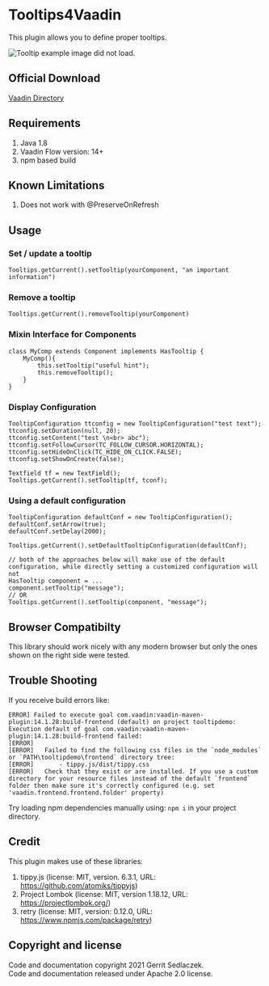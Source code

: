# Tooltips4Vaadin

This plugin allows you to define proper tooltips.

![Tooltip example image did not load.](https://gitlab.com/gsedlacz/tooltips4vaadin/raw/master/misc/demo.png "Tooltip demo")

## Official Download

[Vaadin Directory](https://vaadin.com/directory/component/tooltips4vaadin)

## Requirements

1. Java 1.8
2. Vaadin Flow version: 14+
3. npm based build

## Known Limitations

1. Does not work with @PreserveOnRefresh

## Usage

### Set / update a tooltip

```
Tooltips.getCurrent().setTooltip(yourComponent, "an important information")
```

### Remove a tooltip

```
Tooltips.getCurrent().removeTooltip(yourComponent)
``` 

### Mixin Interface for Components

```
class MyComp extends Component implements HasTooltip {
    MyComp(){
        this.setTooltip("useful hint");
        this.removeTooltip();
    }
}
```

### Display Configuration

```
TooltipConfiguration ttconfig = new TooltipConfiguration("test text");
ttconfig.setDuration(null, 20);
ttconfig.setContent("test \n<br> abc");
ttconfig.setFollowCursor(TC_FOLLOW_CURSOR.HORIZONTAL);
ttconfig.setHideOnClick(TC_HIDE_ON_CLICK.FALSE);
ttconfig.setShowOnCreate(false);

Textfield tf = new TextField();
Tooltips.getCurrent().setTooltip(tf, tconf);
```

### Using a default configuration

```
TooltipConfiguration defaultConf = new TooltipConfiguration();
defaultConf.setArrow(true);
defaultConf.setDelay(2000);

Tooltips.getCurrent().setDefaultTooltipConfiguration(defaultConf);

// both of the approaches below will make use of the default configuration, while directly setting a customized configuration will not
HasTooltip component = ...
component.setTooltip("message");
// OR
Tooltips.getCurrent().setTooltip(component, "message");
```

## Browser Compatibilty

This library should work nicely with any modern browser but only the ones shown on the right side were tested.

## Trouble Shooting

If you receive build errors like:

```
ERROR] Failed to execute goal com.vaadin:vaadin-maven-plugin:14.1.28:build-frontend (default) on project tooltipdemo: Execution default of goal com.vaadin:vaadin-maven-plugin:14.1.28:build-frontend failed:
[ERROR]
[ERROR]   Failed to find the following css files in the `node_modules` or `PATH\tooltipdemo\frontend` directory tree:
[ERROR]       - tippy.js/dist/tippy.css
[ERROR]   Check that they exist or are installed. If you use a custom directory for your resource files instead of the default `frontend` folder then make sure it's correctly configured (e.g. set 'vaadin.frontend.frontend.folder' property)
```

Try loading npm dependencies manually using: `npm i` in your project directory.

## Credit

This plugin makes use of these libraries:

1. tippy.js (license: MIT, version. 6.3.1, URL: https://github.com/atomiks/tippyjs)
2. Project Lombok (license: MIT, version 1.18.12, URL: https://projectlombok.org/)
3. retry (license: MIT, version: 0.12.0, URL: https://www.npmjs.com/package/retry)

## Copyright and license

Code and documentation copyright 2021 Gerrit Sedlaczek.  
Code and documentation released under Apache 2.0 license.
